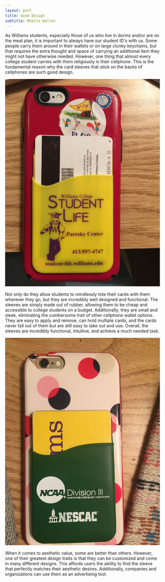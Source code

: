```yaml
---
layout: post
title: Good Design
subtitle: Mobile Wallet
---
```


As Williams students, especially those of us who live in dorms and/or are on the meal plan, it is important to always have our student ID's with us. Some people carry them around in their wallets or on large clunky keychains, but that requires the extra thought and space of carrying an additional item they might not have otherwise needed. However, one thing that almost every college student carries with them religiously is their cellphone. This is the fundamental reason why the card sleeves that stick on the backs of cellphones are such good design.

![Phone Sleeve](/img/phone_sleeve.jpg)

Not only do they allow students to mindlessly tote their cards with them wherever they go, but they are incredibly well designed and functional. The sleeves are simply made out of rubber, allowing them to be cheap and accessible to college students on a budget. Additionally, they are small and sleek, eliminating the cumbersome trait of other cellphone wallet options. They are easy to apply and remove, can hold multiple cards, and the cards never fall out of them but are still easy to take out and use. Overall, the sleeves are incredibly functional, intuitive, and achieve a much needed task.

![Different Phone Sleeve](/img/sleeve_2.jpg)

When it comes to aesthetic value, some are better than others. However, one of their greatest design traits is that they can be customized and come in many different designs. This affords users the ability to find the sleeve that perfectly matches their aesthetic desires. Additionally, companies and organizations can use them as an advertising tool.
